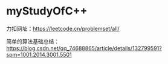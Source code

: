 # myStudyOfC++
力扣网址：https://leetcode.cn/problemset/all/

简单的算法基础总结：https://blog.csdn.net/qq_74688865/article/details/132799591?spm=1001.2014.3001.5501

